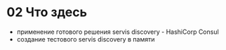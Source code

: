 # 02 Что здесь
- применение готового решения servis discovery - HashiCorp Consul
- создание тестового servis discovery в памяти